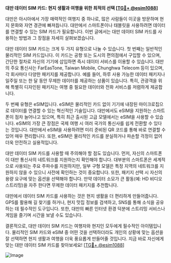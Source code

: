 **대만 데이터 SIM 카드: 현지 생활과 여행을 위한 최적의 선택 [[TG💪+ @esim1088](https://t.me/s/esim1088)]**

대만은 아시아에서 가장 매력적인 여행지 중 하나로, 많은 사람들이 이곳을 방문하며 현지 문화와 자연 경관에 빠져듭니다. 대만에서 스마트폰이나 태블릿을 사용하려면 데이터를 연결할 수 있는 SIM 카드가 필요합니다. 이번 글에서는 대만 데이터 SIM 카드를 사용하는 방법과 그 장점을 자세히 살펴보겠습니다.

대만 데이터 SIM 카드는 크게 두 가지 유형으로 나눌 수 있습니다. 첫 번째는 일반적인 물리적인 SIM 카드입니다. 이 카드는 공항 또는 도시의 편의점에서 구입할 수 있으며, 간단한 절차로 자신의 기기에 삽입하면 즉시 데이터 서비스를 이용할 수 있습니다. 대만의 주요 통신사는 FarEasTone, Taiwan Mobile, Chunghwa Telecom 등이 있으며, 각 회사마다 다양한 패키지를 제공합니다. 예를 들어, 하루 사용 가능한 데이터 패키지나 일주일 또는 한 달 동안 무제한 데이터를 제공하는 상품이 있습니다. 특히, 관광객을 위해 특별히 디자인된 패키지는 여행 중 필요한 데이터와 전화 서비스를 저렴하게 제공합니다.

두 번째 유형은 eSIM입니다. eSIM은 물리적인 카드 없이 기기에 내장된 마이크로칩으로 데이터를 연결할 수 있는 혁신적인 기술입니다. 대만에서도 eSIM을 지원하는 스마트폰이 점차 늘어나고 있으며, 특히 최근 출시된 고급 모델에서는 eSIM을 사용할 수 있습니다. eSIM의 가장 큰 장점은 국제 여행 시 여러 국가의 통신사를 쉽게 전환할 수 있다는 것입니다. 대만에서 eSIM을 사용하려면 미리 준비된 QR 코드를 통해 바로 연결할 수 있어 매우 편리합니다. 또한, eSIM은 물리적인 카드를 분실하거나 파손할 걱정이 없어 더욱 안전하고 실용적입니다.

대만 데이터 SIM 카드를 사용할 때 주의해야 할 점도 있습니다. 먼저, 자신의 스마트폰이 대만 통신사의 네트워크를 지원하는지 확인해야 합니다. 대부분의 스마트폰은 세계적으로 사용되는 주요 주파수를 지원하지만, 일부 구형 모델은 특정 지역의 네트워크를 지원하지 않을 수 있으니 사전에 확인하는 것이 중요합니다. 또한, 패키지 선택 시 자신의 용량 요구에 맞는 옵션을 선택해야 합니다. 만약 데이터 소모가 큰 활동(예: HD 비디오 스트리밍)을 자주 한다면 무제한 데이터 패키지를 추천합니다.

대만에서 데이터 SIM 카드를 사용하는 것은 현지 생활을 더 편리하게 만들어줍니다. GPS를 활용해 길 찾기를 하거나, 현지 맛집 정보를 검색하고, SNS를 통해 소식을 공유하는 데 필수적인 도구입니다. 또한, 대만의 빠른 인터넷 환경 덕분에 스트리밍 서비스나 게임을 즐기며 시간을 보낼 수도 있습니다.

결론적으로, 대만 데이터 SIM 카드는 여행자와 현지인 모두에게 필수적인 아이템입니다. 물리적인 SIM 카드와 eSIM 중 어떤 것을 선택하더라도 개인의 상황에 맞는 옵션을 잘 선택하면 현지 생활과 여행을 더욱 풍요롭게 만들어줄 것입니다. 지금 바로 자신에게 맞는 대만 데이터 SIM 카드를 찾아보세요! [[TG💪+ @esim1088](https://t.me/s/esim1088)]

![Image](https://i.postimg.cc/Y0z9fWf4/image.png)